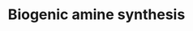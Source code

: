 ---
annotations:
- id: PW:0001234
  parent: classic metabolic pathway
  type: Pathway Ontology
  value: biogenic amine biosynthetic pathway
- id: PW:0000436
  parent: classic metabolic pathway
  type: Pathway Ontology
  value: amine neurotransmitter metabolic pathway
authors:
- AlexanderPico
- MaintBot
- Khanspers
- Thomas
- MartijnVanIersel
- Christine Chichester
- Egonw
- Evelo
- AAR&amp;Co
- Mkutmon
- Eweitz
- Finterly
communities:
- ontox
description: 'Biogenic amines are one of two broad classes of classical neurotransmitters
  (the other being amino acids) and include: acetylcholine, serotonin, histamine,
  and the catecholamines epinephrine, norepinephrine, and dopamine.  Source: http://www.whatislife.com/reader2/Metabolism/pathway/Neurotransmitter.html  Proteins
  on this pathway have targeted assays available via the [https://assays.cancer.gov/available_assays?wp_id=WP550
  CPTAC Assay Portal]'
last-edited: 2023-04-19
organisms:
- Homo sapiens
redirect_from:
- /index.php/Pathway:WP550
- /instance/WP550
- /instance/WP550_r126245
revision: r126245
schema-jsonld:
- '@context': https://schema.org/
  '@id': https://wikipathways.github.io/pathways/WP550.html
  '@type': Dataset
  creator:
    '@type': Organization
    name: WikiPathways
  description: 'Biogenic amines are one of two broad classes of classical neurotransmitters
    (the other being amino acids) and include: acetylcholine, serotonin, histamine,
    and the catecholamines epinephrine, norepinephrine, and dopamine.  Source: http://www.whatislife.com/reader2/Metabolism/pathway/Neurotransmitter.html  Proteins
    on this pathway have targeted assays available via the [https://assays.cancer.gov/available_assays?wp_id=WP550
    CPTAC Assay Portal]'
  keywords:
  - 5-hydroxy-tryptophan
  - AANAT
  - ACHE
  - ASMT
  - Acetylcholine
  - Acetylserotonin
  - CHAT
  - COMT
  - Choline
  - DBH
  - DDC
  - Dopamine
  - Epinephrine
  - GABA
  - GAD1
  - GAD2
  - Glutamate
  - HDC
  - Histamine
  - Histidine
  - L-DOPA
  - MAOA
  - Melatonin
  - Norepinephrine
  - PAH
  - PNMT
  - Phenylalanine
  - Serotonin
  - TH
  - TPH1
  - Tryptophan
  - Tyrosine
  license: CC0
  name: Biogenic amine synthesis
seo: CreativeWork
title: Biogenic amine synthesis
wpid: WP550
---